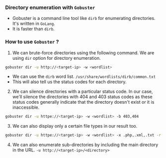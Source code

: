
### Directory enumeration with `Gobuster`

- Gobuster is a command line tool like `dirb` for enumerating directories. It's written in `GoLang`. 
- It is faster than `dirb`.

### How to use `Gobuster` ?

1. We can brute-force directories using the following command. We are using `dir` option for directory enumeration. 
```bash
gobuster dir -u http://<target-ip> -w <wordlist>
```
- We can use the `dirb` word list. `/usr/share/wordlists/dirb/common.txt`
- This will also tell us the status codes for each directory.

2. We can silence directories with a particular status code. In our case, we'll silence the directories with 404 and 403 status codes as these status codes generally indicate that the directory doesn't exist or it is inaccessible. 
```bash
gobuster dir -u httpe://<target-ip> -w <wordlist> -b 403,404
```

3. We can also display only a certain file types in our result too. 
```bash
gobuster dir -u httpe://<target-ip> -w <wordlist> -x .php,.xml,.txt -r
```

4. We can also enumerate sub-directories by including the main directory in the URL. `-u http://<target-ip>/<directory>`
